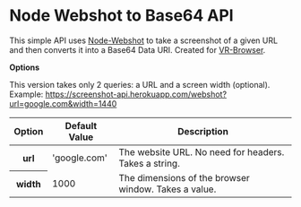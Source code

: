 Node Webshot to Base64 API
==========================

This simple API uses [Node-Webshot](https://github.com/brenden/node-webshot) to take a screenshot of a given URL and then converts it into a Base64 Data URI. Created for [VR-Browser](https://github.com/yeemachine/vr-browser).

**Options**

This version takes only 2 queries: a URL and a screen width (optional).
Example: https://screenshot-api.herokuapp.com/webshot?url=google.com&width=1440

<table>
  <thead>
    <tr>
      <th>Option</th>
      <th>Default Value</th>
      <th>Description</th>
    </tr>
  </thead>
  <tbody>
   <tr>
      <th>url</th>
      <td>
'google.com'
      </td>
      <td>The website URL. No need for headers. Takes a string.</td>
    </tr>
    <tr>
      <th>width</th>
      <td>
1000
      </td>
      <td>The dimensions of the browser window. Takes a value.</td>
    </tr>
  
  </tbody>
</table>